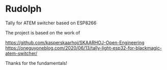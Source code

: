 # Rudolph
Tally for ATEM switcher based on ESP8266
 
The project is based on the work of
 
https://github.com/kasperskaarhoj/SKAARHOJ-Open-Engineering
https://oneguyoneblog.com/2020/06/13/tally-light-esp32-for-blackmagic-atem-switcher/

Thanks for the fundamentals!
